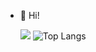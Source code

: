 - 👋 Hi!

  ![](https://komarev.com/ghpvc/?username=AnuragPaul0&label=Profile+Views&color=red&style=plastic)  ![Top Langs](https://github-readme-stats.vercel.app/api/top-langs/?username=AnuragPaul0&theme=dark&jupyter%20notebook=blue&layout=compact)
<!--- , I’m Anurag Paul 0 not working
bg_color=000
&scss=222222 html=00000green&matlab= 
AnuragPaul0/AnuragPaul0 is a ✨ special ✨ repository because its `README.md` (this file) appears on your GitHub profile.
You can click the Preview link to take a look at your changes.
--->
